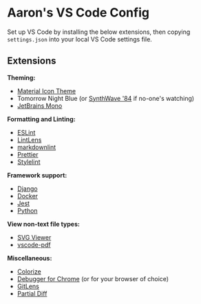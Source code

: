 # Aaron's VS Code Config

Set up VS Code by installing the below extensions, then copying `settings.json` into your local VS Code settings file.

## Extensions

**Theming:**

- [Material Icon Theme](https://marketplace.visualstudio.com/items?itemName=PKief.material-icon-theme)
- Tomorrow Night Blue (or [SynthWave '84](https://marketplace.visualstudio.com/items?itemName=RobbOwen.synthwave-vscode) if no-one's watching)
- [JetBrains Mono](https://www.jetbrains.com/lp/mono/)

**Formatting and Linting:**

- [ESLint](https://marketplace.visualstudio.com/items?itemName=dbaeumer.vscode-eslint)
- [LintLens](https://marketplace.visualstudio.com/items?itemName=ghmcadams.lintlens)
- [markdownlint](https://marketplace.visualstudio.com/items?itemName=DavidAnson.vscode-markdownlint)
- [Prettier](https://marketplace.visualstudio.com/items?itemName=esbenp.prettier-vscode)
- [Stylelint](https://marketplace.visualstudio.com/items?itemName=thibaudcolas.stylelint)

**Framework support:**

- [Django](https://marketplace.visualstudio.com/items?itemName=batisteo.vscode-django)
- [Docker](https://marketplace.visualstudio.com/items?itemName=ms-azuretools.vscode-docker)
- [Jest](https://marketplace.visualstudio.com/items?itemName=orta.vscode-jest)
- [Python](https://marketplace.visualstudio.com/items?itemName=ms-python.python)

**View non-text file types:**

- [SVG Viewer](https://marketplace.visualstudio.com/items?itemName=cssho.vscode-svgviewer)
- [vscode-pdf](https://marketplace.visualstudio.com/items?itemName=tomoki1207.pdf)

**Miscellaneous:**

- [Colorize](https://marketplace.visualstudio.com/items?itemName=kamikillerto.vscode-colorize)
- [Debugger for Chrome](https://marketplace.visualstudio.com/items?itemName=msjsdiag.debugger-for-chrome) (or for your browser of choice)
- [GitLens](https://marketplace.visualstudio.com/items?itemName=eamodio.gitlens)
- [Partial Diff](https://marketplace.visualstudio.com/items?itemName=ryu1kn.partial-diff)
